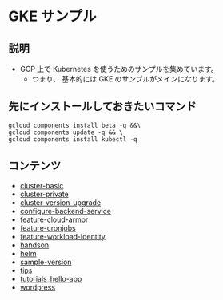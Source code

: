 # GKE サンプル

## 説明

+ GCP 上で Kubernetes を使うためのサンプルを集めています。
  + つまり、 基本的には GKE のサンプルがメインになります。

## 先にインストールしておきたいコマンド

```
gcloud components install beta -q &&\
gcloud components update -q && \
gcloud components install kubectl -q
```

## コンテンツ

+ [cluster-basic](./cluster-basic)
+ [cluster-private](./cluster-private)
+ [cluster-version-upgrade](./cluster-version-upgrade)
+ [configure-backend-service](./configure-backend-service)
+ [feature-cloud-armor](./feature-cloud-armor)
+ [feature-cronjobs](./feature-cronjobs)
+ [feature-workload-identity](./feature-workload-identity)
+ [handson](./handson)
+ [helm](./helm)
+ [sample-version](./sample-version)
+ [tips](./tips)
+ [tutorials_hello-app](./tutorials_hello-app)
+ [wordpress](./wordpress)


